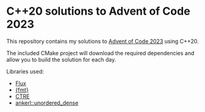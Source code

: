 
# C++20 solutions to Advent of Code 2023 #

This repository contains my solutions to [Advent of Code 2023](https://adventofcode.com/2023/) using C++20.

The included CMake project will download the required dependencies and allow you to build the solution for each day.

Libraries used:

 * [Flux](http://github.com/tcbrindle/flux)
 * [{fmt}](https://github.com/fmtlib/fmt)
 * [CTRE](https://github.com/hanickadot/compile-time-regular-expressions)
 * [ankerl::unordered_dense](https://github.com/martinus/unordered_dense)

